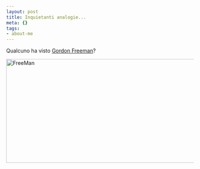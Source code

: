 ```yaml
--- 
layout: post
title: Inquietanti analogie...
meta: {}
tags: 
- about-me
---
```

Qualcuno ha visto [Gordon Freeman](http://www.google.it/search?q=gordon+freeman)?  
  
<img src="http://www.lastknight.com/download//2009/09/FreeMan-540x279.jpg" alt="FreeMan" title="FreeMan" width="540" height="279" class="aligncenter size-medium wp-image-1545" /> 
